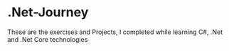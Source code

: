 # .Net-Journey
 These are the exercises and Projects, I completed while learning C#, .Net and .Net Core technologies

